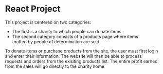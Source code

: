# React Project

This project is centered on two categories:

* The first is a charity to which people can donate items.
* The second category consists of a products page where items crafted by people of determination are sold.

To donate items or purchase products from the site, the user must first login and enter their information. The website will then be able to process requests and orders from the exisiting products list. The entire profit earned from the sales will go directly to the charity home.
